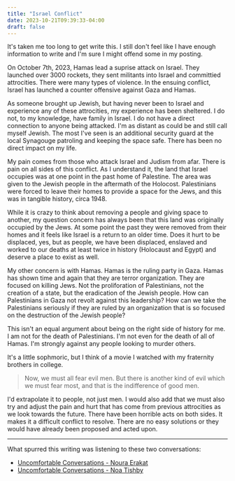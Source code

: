```yaml
---
title: "Israel Conflict"
date: 2023-10-21T09:39:33-04:00
draft: false
---
```


It's taken me too long to get write this. I still don't feel like I have enough information to write and I'm sure I might offend some in my posting.

On October 7th, 2023, Hamas lead a suprise attack on Israel. They launched over 3000 rockets, they sent militants into Israel and committied attrocities. There were many types of violence. In the ensuing conflict, Israel has launched a counter offensive against Gaza and Hamas.

As someone brought up Jewish, but having never been to Israel and experience any of these attrocities, my experience has been sheltered. I do not, to my knowledge, have family in Israel. I do not have a direct connection to anyone being attacked. I'm as distant as could be and still call myself Jewish. The most I've seen is an additional security guard at the local Synagouge patroling and keeping the space safe. There has been no direct impact on my life.

My pain comes from those who attack Israel and Judism from afar. There is pain on all sides of this conflict. As I understand it, the land that Israel occupies was at one point in the past home of Palestine. The area was given to the Jewish people in the aftermath of the Holocost. Palestinians were forced to leave their homes to provide a space for the Jews, and this was in tangible history, circa 1948.

While it is crazy to think about removing a people and giving space to another, my question concern has always been that this land was originally occupied by the Jews. At some point the past they were removed from their homes and it feels like Israel is a return to an older time. Does it hurt to be displaced, yes, but as people, we have been displaced, enslaved and worked to our deaths at least twice in history (Holocaust and Egypt) and deserve a place to exist as well.

My other concern is with Hamas. Hamas is the ruling party in Gaza. Hamas has shown time and again that they are terror organization. They are focused on killing Jews. Not the proliforation of Palestinians, not the creation of a state, but the eradication of the Jewish people. How can Palestinians in Gaza not revolt against this leadership? How can we take the Palestinians seriously if they are ruled by an organization that is so focused on the destruction of the Jewish people?

This isn't an equal argument about being on the right side of history for me. I am not for the death of Palestinians. I'm not even for the death of all of Hamas. I'm strongly against any people looking to murder others.

It's a little sophmoric, but I think of a movie I watched with my fraternity brothers in college.

> Now, we must all fear evil men. But there is another kind of evil which we must fear most, and that is the indifference of good men.

I'd extrapolate it to people, not just men. I would also add that we must also try and adjust the pain and hurt that has come from previous attrocities as we look towards the future. There have been horrible acts on both sides. It makes it a difficult conflict to resolve. There are no easy solutions or they would have already been proposed and acted upon.

---

What spurred this writing was listening to these two conversations:

- [Uncomfortable Conversations - Noura Erakat](https://www.youtube.com/watch?v=vUOkQ9aX9Z0)
- [Uncomfortable Conversations - Noa Tishby](https://www.youtube.com/watch?v=Q-2vaCT9ae0)
